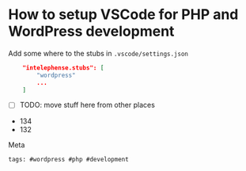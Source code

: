 # How to setup VSCode for PHP and WordPress development

Add some where to the stubs in `.vscode/settings.json`

```json
    "intelephense.stubs": [
        "wordpress"
        ...
    ]
```

- [ ] TODO: move stuff here from other places

- 134
- 132

Meta

    tags: #wordpress #php #development
